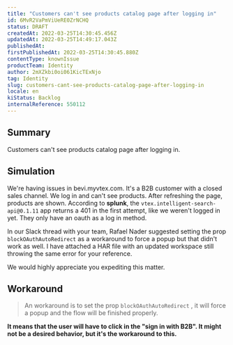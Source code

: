 ```yaml
---
title: "Customers can't see products catalog page after logging in"
id: 6MvR2VaPmViUeRE0ZrNCHQ
status: DRAFT
createdAt: 2022-03-25T14:30:45.456Z
updatedAt: 2022-03-25T14:49:17.043Z
publishedAt: 
firstPublishedAt: 2022-03-25T14:30:45.880Z
contentType: knownIssue
productTeam: Identity
author: 2mXZkbi0oi061KicTExNjo
tag: Identity
slug: customers-cant-see-products-catalog-page-after-logging-in
locale: en
kiStatus: Backlog
internalReference: 550112
---
```


## Summary


Customers can't see products catalog page after logging in.



## Simulation


We're having issues in bevi.myvtex.com. It's a B2B customer with a closed sales channel. We log in and can't see products. After refreshing the page, products are shown. According to **splunk**, the `vtex.intelligent-search-api@0.1.11` app returns a 401 in the first attempt, like we weren't logged in yet. They only have an oauth as a log in method.

In our Slack thread with your team, Rafael Nader suggested setting the prop `blockOAuthAutoRedirect`  as a workaround to force a popup but that didn't work as well. I have attached a HAR file with an updated workspace still throwing the same error for your reference.

We would highly appreciate you expediting this matter.



## Workaround



> An workaround is to set the prop `blockOAuthAutoRedirect` , it will force a popup and the flow will be finished properly.


**It means that the user will have to click in the "sign in with B2B". It might not be a desired behavior, but it's the workaround to this.**

